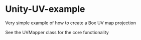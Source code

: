 # Unity-UV-example
Very simple example of how to create a Box UV map projection

See the UVMapper class for the core functionality
